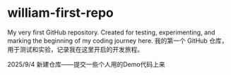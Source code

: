 # william-first-repo
My very first GitHub repository. Created for testing, experimenting, and marking the beginning of my coding journey here.
我的第一个 GitHub 仓库，用于测试和实验，记录我在这里开启的开发旅程。

2025/9/4
新建仓库——提交一些个人用的Demo代码上来

